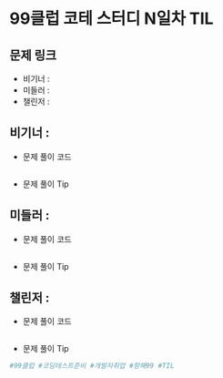 # 99클럽 코테 스터디 N일차 TIL

## 문제 링크
* 비기너 : 
* 미들러 : 
* 챌린저 : 


## 비기너 : 

* 문제 풀이 코드

    ```python

    ```

* 문제 풀이 Tip



## 미들러 : 

* 문제 풀이 코드

    ```python

    ```

* 문제 풀이 Tip



## 챌린저 : 

* 문제 풀이 코드

    ```python

    ```

* 문제 풀이 Tip



```python
#99클럽 #코딩테스트준비 #개발자취업 #항해99 #TIL
```